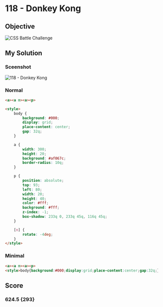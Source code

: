 # 118 - Donkey Kong

## Objective

![CSS Battle Challenge](https://cssbattle.dev/targets/118.png)

## My Solution

### Sceenshot
![118 - Donkey Kong](https://i.imgur.com/RH1M5gJ.jpeg)

### Normal

```html
<a><a m><a><p>

<style>
	body {
		background: #000;
		display: grid;
		place-content: center;
		gap: 32q;
	}

	a {
		width: 300;
		height: 20;
		background: #af067c;
		border-radius: 10q;
	}

	p {
		position: absolute;
		top: 93;
		left: 80;
		width: 20;
		height: 40;
		color: #fff;
		background: #fff;
		z-index: -1;
		box-shadow: 233q 0, 233q 45q, 116q 45q;
	}

	[m] {
		rotate: -4deg;
	}
</style>
```

### Minimal

```html
<a><a m><a><p>
<style>body{background:#000;display:grid;place-content:center;gap:32q;}a{width:300;height:20;background:#AF067C;border-radius:10q;}p{position:absolute;top:93;left:80;width:20;height:40;color:#fff;background: #fff;z-index:-1;box-shadow:233q 0,233q 45q,116q 45q;}[m]{rotate:-4deg;
```

## Score

### 624.5 {293}
